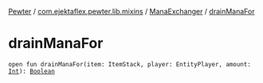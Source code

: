 [Pewter](../../index.md) / [com.ejektaflex.pewter.lib.mixins](../index.md) / [ManaExchanger](index.md) / [drainManaFor](./drain-mana-for.md)

# drainManaFor

`open fun drainManaFor(item: ItemStack, player: EntityPlayer, amount: `[`Int`](https://kotlinlang.org/api/latest/jvm/stdlib/kotlin/-int/index.html)`): `[`Boolean`](https://kotlinlang.org/api/latest/jvm/stdlib/kotlin/-boolean/index.html)